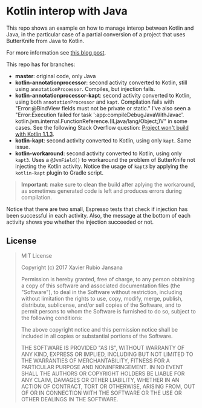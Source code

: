 # Kotlin interop with Java

This repo shows an example on how to manage interop between Kotlin and Java, in the particular case of a partial conversion of a project that uses ButterKnife from Java to Kotlin.

For more information see [this blog post](https://xrubio.com/2017/07/kotlin-interop-mixing-kotlin-and-java-butterknife-annotated-activities/).

This repo has for branches:

- **master**: original code, only Java
- **kotlin-annotationprocessor**: second activity converted to Kotlin, still using `annotationProcessor`. Compiles, but injection fails.
- **kotlin-annotationprocessor-kapt**: second activity converted to Kotlin, using both `annotationProcessor` and `kapt`. Compilation fails with "Error:@BindView fields must not be private or static." I've also seen a "Error:Execution failed for task ':app:compileDebugJavaWithJavac'.
kotlin.jvm.internal.FunctionReference.<init>(ILjava/lang/Object;)V" in some cases. See the following Stack Overflow question: [Project won't build with Kotlin 1.1.3](https://stackoverflow.com/questions/44769417/project-wont-build-with-kotlin-1-1-3).
- **kotlin-kapt**: second activity converted to Kotlin, using only `kapt`. Same issue.
- **kotlin-workaround**: second activity converted to Kotlin, using only `kapt3`. Uses a `@JvmField()` to workaround the problem of ButterKnife not injecting the Kotlin activity. Notice the usage of `kapt3` by applying the `kotlin-kapt` plugin to Gradle script.

> **Important**: make sure to clean the build after aplying the workaround, as sometimes generated code is left and produces errors during compilation.

Notice that there are two small, Espresso tests that check if injection has been successful in each activity. Also, the message at the bottom of each activity shows you whether the injection succeeded or not.

## License

> MIT License
>
> Copyright (c) 2017 Xavier Rubio Jansana
>
> Permission is hereby granted, free of charge, to any person obtaining a copy
> of this software and associated documentation files (the "Software"), to deal
> in the Software without restriction, including without limitation the rights
> to use, copy, modify, merge, publish, distribute, sublicense, and/or sell
> copies of the Software, and to permit persons to whom the Software is
> furnished to do so, subject to the following conditions:
>
> The above copyright notice and this permission notice shall be included in all
> copies or substantial portions of the Software.
>
> THE SOFTWARE IS PROVIDED "AS IS", WITHOUT WARRANTY OF ANY KIND, EXPRESS OR
> IMPLIED, INCLUDING BUT NOT LIMITED TO THE WARRANTIES OF MERCHANTABILITY,
> FITNESS FOR A PARTICULAR PURPOSE AND NONINFRINGEMENT. IN NO EVENT SHALL THE
> AUTHORS OR COPYRIGHT HOLDERS BE LIABLE FOR ANY CLAIM, DAMAGES OR OTHER
> LIABILITY, WHETHER IN AN ACTION OF CONTRACT, TORT OR OTHERWISE, ARISING FROM,
> OUT OF OR IN CONNECTION WITH THE SOFTWARE OR THE USE OR OTHER DEALINGS IN THE
> SOFTWARE.
